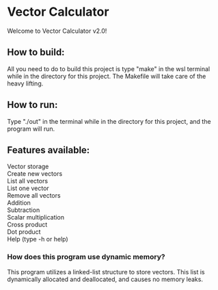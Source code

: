 # Vector Calculator
Welcome to Vector Calculator v2.0!
## How to build:
All you need to do to build this project is type "make" in the wsl terminal while in the directory for this project. The Makefile will take care of the heavy lifting.
## How to run:
Type "./out" in the terminal while in the directory for this project, and the program will run.
## Features available:
Vector storage  
Create new vectors  
List all vectors  
List one vector  
Remove all vectors  
Addition  
Subtraction  
Scalar multiplication  
Cross product  
Dot product  
Help (type -h or help)  

### How does this program use dynamic memory?
This program utilizes a linked-list structure to store vectors. This list is dynamically allocated and deallocated, and causes no memory leaks.
